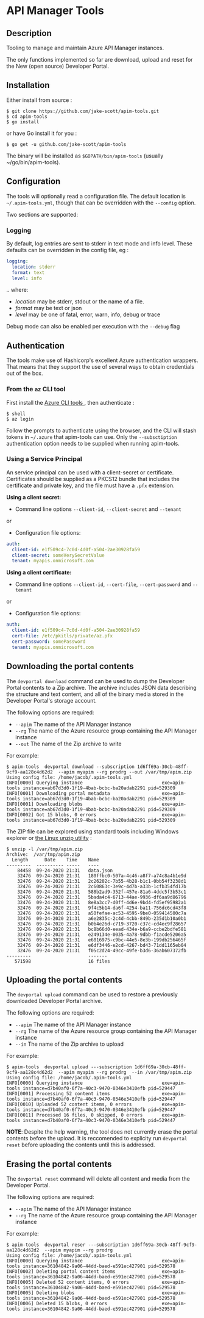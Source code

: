 # API Manager Tools

## Description

Tooling to manage and maintain Azure API Manager instances.

The only functions implemented so far are download, upload and reset for the New (open source)
Developer Portal.

## Installation

Either install from source :


    $ git clone https://github.com/jake-scott/apim-tools.git
    $ cd apim-tools
    $ go install


or have Go install it for you :

    $ go get -u github.com/jake-scott/apim-tools

The binary will be installed as `$GOPATH/bin/apim-tools` (usually ~/go/bin/apim-tools).


## Configuration

The tools will optionally read a configuration file.  The default location is `~/.apim-tools.yml`, though
that can be overridden with the `--config` option.

Two sections are supported:

### Logging

By default, log entries are sent to stderr in text mode and info level.  These defaults can be overridden
in the config file, eg :

```yaml
logging:
  location: stderr
  format: text
  level: info
```

.. where:

   *  _location_ may be stderr, stdout or the name of a file.
   *  _format_ may be text or json
   *  _level_ may be one of fatal, error, warn, info, debug or trace

Debug mode can also be enabled per execution with the `--debug` flag

## Authentication

The tools make use of Hashicorp's excellent Azure authentication wrappers.  That means
that they support the use of several ways to obtain credentials out of the box.

### From the `az` CLI tool

First install the [Azure CLI tools ](https://docs.microsoft.com/en-us/cli/azure/install-azure-cli?view=azure-cli-latest), then authenticate :

    $ shell
    $ az login

Follow the prompts to authenticate using the browser, and the CLI will stash tokens in `~/.azure` that
apim-tools can use.  Only the `--subsctiption` authentication option needs to be supplied when running apim-tools.

### Using a Service Principal

An service principal can be used with a client-secret or certificate.  Certificates should be supplied as a PKCS12 bundle that includes the certificate and private key, and the file must have a `.pfx` extension.

**Using a client secret:**

   * Command line options `--client-id`, `--client-secret` and `--tenant`

or
   * Configuration file options:

```yaml
auth:
  client-id: e1f509c4-7c0d-4d0f-a504-2ae30928fa59
  client-secret: someVerySecretValue
  tenant: myapis.onmicrosoft.com
```

**Using a client certificate:**

   * Command line options `--client-id`, `--cert-file`, `--cert-password` and `--tenant`

or
   * Configuration file options:

```yaml
auth:
  client-id: e1f509c4-7c0d-4d0f-a504-2ae30928fa59
  cert-file: /etc/pkitls/private/az.pfx
  cert-password: somePassword
  tenant: myapis.onmicrosoft.com
```

## Downloading the portal contents

The `devportal download` command can be used to dump the Developer Portal contents to a 
Zip archive. The archive includes JSON data describing the structure and text content, and all
of the binary media stored in the Developer Portal's storage account.

The following options are required:

   * `--apim` The name of the API Manager instance
   * `--rg`  The name of the Azure resource group containing the API Manager instance
   * `--out`  The name of the Zip archive to write

For example:

```console
$ apim-tools  devportal download --subscription 1d6ff69a-30cb-48ff-9cf9-aa128c4d62d2  --apim myapim --rg prodrg --out /var/tmp/apim.zip
Using config file: /home/jacob/.apim-tools.yml
INFO[0000] Querying instance                             exe=apim-tools instance=ab67d3d0-1f19-4bab-bcbc-ba20adab2291 pid=529309
INFO[0001] Downloading portal metadata                   exe=apim-tools instance=ab67d3d0-1f19-4bab-bcbc-ba20adab2291 pid=529309
INFO[0001] Downloading blobs                             exe=apim-tools instance=ab67d3d0-1f19-4bab-bcbc-ba20adab2291 pid=529309
INFO[0002] Got 15 blobs, 0 errors                        exe=apim-tools instance=ab67d3d0-1f19-4bab-bcbc-ba20adab2291 pid=529309

```

The ZIP file can be explored using standard tools including Windows explorer or [the Linux unzip utility](http://www.info-zip.org/UnZip.html) :

```console
$ unzip -l /var/tmp/apim.zip
Archive:  /var/tmp/apim.zip
  Length      Date    Time    Name
---------  ---------- -----   ----
    84458  09-24-2020 21:31   data.json
    32476  09-24-2020 21:31   180ffbc0-507a-4c46-a8f7-a74c8a4b1e9d
    32476  09-24-2020 21:31   2c26202c-7b55-4b28-b1c1-0bb54f3238d1
    32476  09-24-2020 21:31   2c60863c-3e9c-4d7b-a33b-1cfb354fd17b
    32476  09-24-2020 21:31   588b2ad9-352f-457e-81a6-4ddc5f3b53c1
    32476  09-24-2020 21:31   5bada4c4-6713-44ae-9936-df6aa9d86796
    32476  09-24-2020 21:31   8e8a3cc7-d0ff-4d6e-9bd4-fd5ef95982a1
    32476  09-24-2020 21:31   9f4c5b14-da6f-4254-ba11-756dc6cd43f8
    32476  09-24-2020 21:31   a50fefae-ac53-4595-9be0-059414500c7a
    32476  09-24-2020 21:31   a6e2835c-2c4d-4cbb-849b-235d1b10a0b1
    32476  09-24-2020 21:31   b0b4e26d-c719-3720-c37c-cd4ec9f28657
    32476  09-24-2020 21:31   bc8b66d0-eead-434e-b6a9-ccbe2bdfe581
    32476  09-24-2020 21:31   e249134e-0035-4a78-9dbb-f1acde5206a5
    32476  09-24-2020 21:31   e6816975-c9bc-44e5-8e3b-199db256465f
    32476  09-24-2020 21:31   e6df3446-e2cd-4267-bd43-71dd1165eb04
    32476  09-24-2020 21:31   f05c2d24-49cc-49fe-b3d6-36ab607372fb
---------                     -------
   571598                     16 files
```

## Uploading the portal contents

The `devportal upload` command can be used to restore a previously downloaded Developer Portal 
archive.

The following options are required:

   * `--apim` The name of the API Manager instance
   * `--rg`  The name of the Azure resource group containing the API Manager instance
   * `--in`  The name of the Zip archive to upload

For example:

```console
$ apim-tools  devportal upload ---subscription 1d6ff69a-30cb-48ff-9cf9-aa128c4d62d2  --apim myapim --rg prodrg  --in /var/tmp/apim.zip
Using config file: /home/jacob/.apim-tools.yml
INFO[0000] Querying instance                             exe=apim-tools instance=d7b40af0-6f7a-40c3-9470-0346e3410efb pid=529447
INFO[0001] Processing 52 content items                   exe=apim-tools instance=d7b40af0-6f7a-40c3-9470-0346e3410efb pid=529447
INFO[0010] Uploaded 52 content items, 0 errors           exe=apim-tools instance=d7b40af0-6f7a-40c3-9470-0346e3410efb pid=529447
INFO[0011] Processed 16 files, 0 skipped, 0 errors       exe=apim-tools instance=d7b40af0-6f7a-40c3-9470-0346e3410efb pid=529447

```

**NOTE**: Despite the help warning, the tool does not currently erase the portal contents before the
upload.  It is reccomended to explicity run `devportal reset` before uploading the contents until
this is addressed.

## Erasing the portal contents

The `devportal reset` command will delete all content and media from the Developer Portal.

The following options are required:

   * `--apim` The name of the API Manager instance
   * `--rg`  The name of the Azure resource group containing the API Manager instance

For example:

```console
$ apim-tools  devportal reser ---subscription 1d6ff69a-30cb-48ff-9cf9-aa128c4d62d2  --apim myapim --rg prodrg
Using config file: /home/jacob/.apim-tools.yml
INFO[0000] Querying instance                             exe=apim-tools instance=36104842-9a06-44dd-baed-e591ec427901 pid=529578
INFO[0002] Deleting portal content items                 exe=apim-tools instance=36104842-9a06-44dd-baed-e591ec427901 pid=529578
INFO[0005] Deleted 52 content items, 0 errors            exe=apim-tools instance=36104842-9a06-44dd-baed-e591ec427901 pid=529578
INFO[0005] Deleting blobs                                exe=apim-tools instance=36104842-9a06-44dd-baed-e591ec427901 pid=529578
INFO[0006] Deleted 15 blobs, 0 errors                    exe=apim-tools instance=36104842-9a06-44dd-baed-e591ec427901 pid=529578
```
